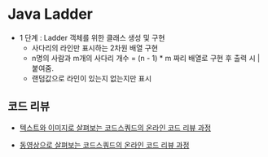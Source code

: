 # Java Ladder

- 1 단계 : Ladder 객체를 위한 클래스 생성 및 구현
  - 사다리의 라인만 표시하는 2차원 배열 구현 
  - n명의 사람과 m개의 사다리 개수 = (n - 1) * m 짜리 배열로 구현 후 출력 시 | 붙여줌.
  - 랜덤값으로 라인이 있는지 없는지만 표시

## 코드 리뷰

* [텍스트와 이미지로 살펴보는 코드스쿼드의 온라인 코드 리뷰 과정](https://github.com/code-squad/codesquad-docs/blob/master/codereview/README.md)

* [동영상으로 살펴보는 코드스쿼드의 온라인 코드 리뷰 과정](https://youtube.com/watch?v=lFinZfu3QO0&si=EnSIkaIECMiOmarE)
